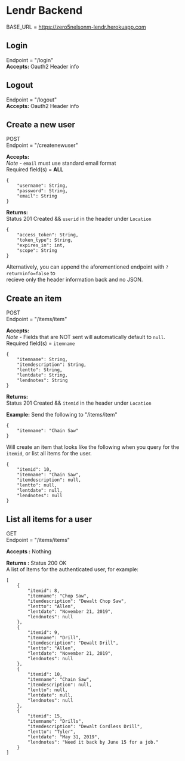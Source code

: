 Lendr Backend
=============

BASE_URL = https://zero5nelsonm-lendr.herokuapp.com  

## Login  
Endpoint = "/login"  
**Accepts:** Oauth2 Header info  

## Logout  
Endpoint = "/logout"  
**Accepts:** Oauth2 Header info  

## Create a new user  

POST  
Endpoint = "/createnewuser"  
  
**Accepts:**  
*Note* - `email` must use standard email format  
Required field(s) = **ALL**  
```
{
    "username": String,
    "password": String,
    "email": String
}
```

**Returns:**  
Status 201 Created && `userid` in the header under `Location`
```
{
    "access_token": String,  
    "token_type": String,  
    "expires_in": int,  
    "scope": String  
}
```

Alternatively, you can append the aforementioned endpoint with `?returninfo=false` to  
recieve only the header information back and no JSON.  

## Create an item
POST  
Endpoint = "/items/item"  

**Accepts:**  
*Note* - Fields that are NOT sent will automatically default to `null`.  
Required field(s) = `itemname`  
```
{
    "itemname": String,  
    "itemdescription": String,
    "lentto": String,
    "lentdate": String,
    "lendnotes": String
}
```  

**Returns:**  
Status 201 Created && `itemid` in the header under `Location`  

**Example:**
Send the following to "/items/item"  
```
{
    "itemname": "Chain Saw"
}
```  

Will create an item that looks like the following when you query for the `itemid`, or list all items
for the user.  
```  
{
    "itemid": 10,
    "itemname": "Chain Saw",
    "itemdescription": null,
    "lentto": null,
    "lentdate": null,
    "lendnotes": null
}
``` 

## List all items for a user  
GET  
Endpoint = "/items/items"  

**Accepts  :**
Nothing  

**Returns  :**
Status 200 OK  
A list of Items for the authenticated user, for example:  
```  
[
    {
        "itemid": 8,
        "itemname": "Chop Saw",
        "itemdescription": "Dewalt Chop Saw",
        "lentto": "Allen",
        "lentdate": "November 21, 2019",
        "lendnotes": null
    },
    {
        "itemid": 9,
        "itemname": "Drill",
        "itemdescription": "Dewalt Drill",
        "lentto": "Allen",
        "lentdate": "November 21, 2019",
        "lendnotes": null
    },
    {
        "itemid": 10,
        "itemname": "Chain Saw",
        "itemdescription": null,
        "lentto": null,
        "lentdate": null,
        "lendnotes": null
    },
    {
        "itemid": 15,
        "itemname": "Drills",
        "itemdescription": "Dewalt Cordless Drill",
        "lentto": "Tyler",
        "lentdate": "May 31, 2019",
        "lendnotes": "Need it back by June 15 for a job."
    }
]
```
